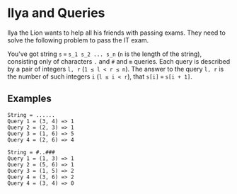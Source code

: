 # Ilya and Queries

Ilya the Lion wants to help all his friends with passing exams. They need to solve the following problem to pass the IT exam.

You've got string `s` = `s_1 s_2 ... s_n` (`n` is the length of the string), consisting only of characters `.` and `#` and `m` queries. Each query is described by a pair of integers `l, r` (`1 ≤ l < r ≤ n`). The answer to the query `l, r` is the number of such integers `i` (`l ≤ i < r`), that `s[i]` = `s[i + 1]`.

## Examples
```
String = ......
Query 1 = (3, 4) => 1
Query 2 = (2, 3) => 1
Query 3 = (1, 6) => 5
Query 4 = (2, 6) => 4
```
```
String = #..###
Query 1 = (1, 3) => 1
Query 2 = (5, 6) => 1
Query 3 = (1, 5) => 2
Query 4 = (3, 6) => 2
Query 4 = (3, 4) => 0
```